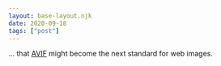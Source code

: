 ```yaml
---
layout: base-layout.njk
date: 2020-09-18
tags: ["post"]
---
```


... that [AVIF](https://aomediacodec.github.io/av1-avif/) might become the next standard for web images.
